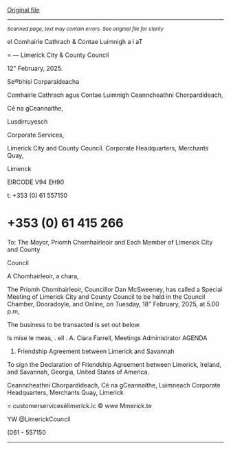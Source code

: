 [Original file](https://www.limerick.ie/sites/default/files/media/documents/2025-02/agenda-special-meeting-of-limerick-city-and-county-council-18th-february-2025.pdf)

---
*<small>Scanned page, text may contain errors. See original file for clarity</small>*  

el Comhairle Cathrach
& Contae Luimnigh
a i aT

= — Limerick City
& County Council

12" February, 2025.

Se®bhisi Corparaideacha

Comhairle Cathrach agus Contae Luimnigh
Ceanncheathni Chorpardideach,

Cé na gCeannaithe,

Lusdirruyesch

Corporate Services,

Limerick City and County Council.
Corporate Headquarters,
Merchants Quay,

Limenck

EIRCODE V94 EH90

t: +353 (0) 61 557150
# +353 (0) 61 415 266

To: The Mayor, Priomh Chomhairleoir and Each Member of Limerick City and County

Council

A Chomhairleoir, a chara,

The Priomh Chomhairleoir, Councillor Dan McSweeney, has called a Special Meeting of
Limerick City and County Council to be held in the Council Chamber, Dooradoyle, and Online,
on Tuesday, 18" February, 2025, at 5.00 p.m,

The business to be transacted is set out below.

Is mise le meas,
. ell
. A.
Ciara Farrell,
Meetings Administrator
AGENDA
1. Friendship Agreement between Limerick and Savannah

To sign the Declaration of Friendship Agreement between Limerick, Ireland, and
Savannah, Georgia, United States of America.

Ceanncheathni Chorpardideach, Cé na gCeannaithe, Luimneach
Corporate Headquarters, Merchants Quay, Limerick

= customerservicesélimerick.ic
© wwe Mmerick.te

YW @LimerickCouncil

(061 - 557150


---
